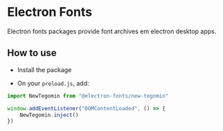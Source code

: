 # Electron Fonts

Electron fonts packages provide font archives em electron desktop apps.

## How to use

* Install the package

* On your `preload.js`, add:

```ts
import NewTegomin from "@electron-fonts/new-tegomin"

window.addEventListener("DOMContentLoaded", () => {
    NewTegomin.inject()
})
```